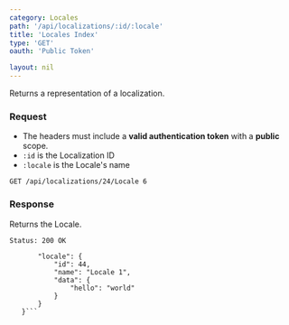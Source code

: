 ```yaml
---
category: Locales
path: '/api/localizations/:id/:locale'
title: 'Locales Index'
type: 'GET'
oauth: 'Public Token'

layout: nil
---
```


Returns a representation of a localization.

### Request

* The headers must include a **valid authentication token** with a **public** scope.
* ```:id``` is the Localization ID
* ```:locale``` is the Locale's name

```GET /api/localizations/24/Locale 6```

### Response

Returns the Locale.

```Status: 200 OK```
```{
       "locale": {
           "id": 44,
           "name": "Locale 1",
           "data": {
               "hello": "world"
           }
       }
   }```
